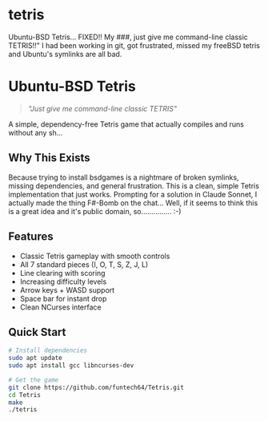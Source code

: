 # tetris
Ubuntu-BSD Tetris... FIXED!! My ###, just give me command-line classic TETRIS!!"
I had been working in git, got frustrated, missed my freeBSD tetris and Ubuntu's symlinks are all bad.

# Ubuntu-BSD Tetris

> *"Just give me command-line classic TETRIS"*

A simple, dependency-free Tetris game that actually compiles and runs without any sh...

## Why This Exists

Because trying to install bsdgames is a nightmare of broken symlinks, missing dependencies, and general frustration. This is a clean, simple Tetris implementation that just works. Prompting for a solution in Claude Sonnet, I actually made the thing F#-Bomb on the chat... 
Well, if it seems to think this is a great idea and it's public domain, so............... :-)

## Features

- Classic Tetris gameplay with smooth controls
- All 7 standard pieces (I, O, T, S, Z, J, L)
- Line clearing with scoring
- Increasing difficulty levels
- Arrow keys + WASD support
- Space bar for instant drop
- Clean NCurses interface

## Quick Start

```bash
# Install dependencies
sudo apt update
sudo apt install gcc libncurses-dev

# Get the game
git clone https://github.com/funtech64/Tetris.git
cd Tetris
make
./tetris
